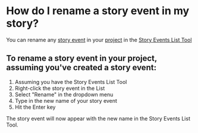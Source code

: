 # How do I rename a story event in my story?
You can rename any [story event]() in your [project]() in the [Story Events List Tool]()

## To rename a story event in your project, assuming you've created a story event:

1. Assuming you have the Story Events List Tool
2. Right-click the story event in the List
3. Select "Rename" in the dropdown menu
4. Type in the new name of your story event
5. Hit the Enter key

The story event will now appear with the new name in the Story Events List Tool.